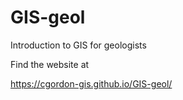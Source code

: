 # GIS-geol
Introduction to GIS for geologists

Find the website at

https://cgordon-gis.github.io/GIS-geol/
